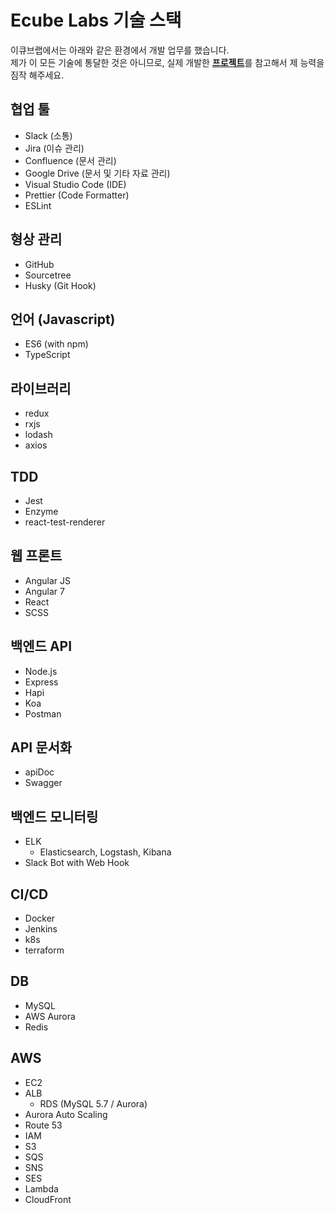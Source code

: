 # Ecube Labs 기술 스택

이큐브랩에서는 아래와 같은 환경에서 개발 업무를 했습니다.<br>
제가 이 모든 기술에 통달한 것은 아니므로, 실제 개발한 [**프로젝트**](./README.md)를 참고해서 제 능력을 짐작 해주세요.<br>

## 협업 툴

- Slack (소통)
- Jira (이슈 관리)
- Confluence (문서 관리)
- Google Drive (문서 및 기타 자료 관리)
- Visual Studio Code (IDE)
- Prettier (Code Formatter)
- ESLint

## 형상 관리

- GitHub
- Sourcetree
- Husky (Git Hook)

## 언어 (Javascript)

- ES6 (with npm)
- TypeScript

## 라이브러리

- redux
- rxjs
- lodash
- axios

## TDD

- Jest
- Enzyme
- react-test-renderer

## 웹 프론트

- Angular JS
- Angular 7
- React
- SCSS

## 백엔드 API

- Node.js
- Express
- Hapi
- Koa
- Postman

## API 문서화

- apiDoc
- Swagger

## 백엔드 모니터링

- ELK
  - Elasticsearch, Logstash, Kibana
- Slack Bot with Web Hook

## CI/CD

- Docker
- Jenkins
- k8s
- terraform

## DB

- MySQL
- AWS Aurora
- Redis

## AWS

- EC2
- ALB
  - RDS (MySQL 5.7 / Aurora)
- Aurora Auto Scaling
- Route 53
- IAM
- S3
- SQS
- SNS
- SES
- Lambda
- CloudFront
